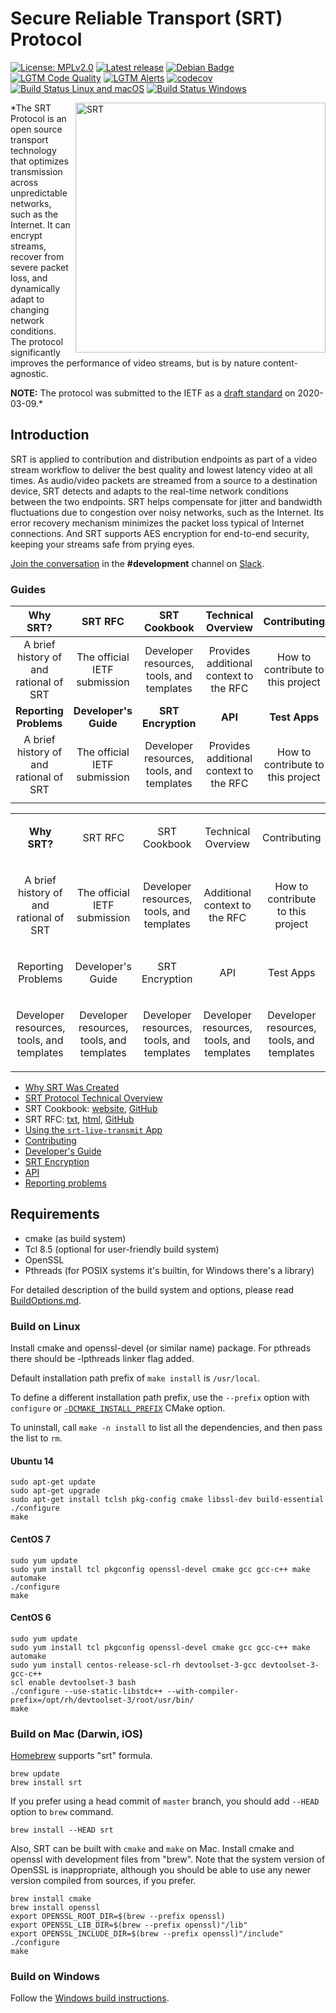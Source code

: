 # Secure Reliable Transport (SRT) Protocol

[![License: MPLv2.0][license-badge]](./LICENSE) [![Latest release][release-badge]][github releases] [![Debian Badge][debian-badge]][debian-package] [![LGTM Code Quality][lgtm-quality-badge]][lgtm-project] [![LGTM Alerts][lgtm-alerts-badge]][lgtm-project] [![codecov][codecov-badge]][codecov-project] [![Build Status Linux and macOS][travis-badge]][travis] [![Build Status Windows][appveyor-badge]][appveyor]

<a href="http://srtalliance.org/">
    <img align="right" alt="SRT" src="http://www.srtalliance.org/wp-content/uploads/SRT_text_hor_logo_grey.png" width="400"/>
</a>

*The SRT Protocol is an open source transport technology that optimizes
transmission across unpredictable networks, such as the Internet. It can
encrypt streams, recover from severe packet loss, and dynamically adapt
to changing network conditions. The protocol significantly improves the
performance of video streams, but is by nature content-agnostic. 

**NOTE:** The protocol was submitted to the IETF
as a [draft standard](https://tools.ietf.org/html/draft-sharabayko-mops-srt-00) on 2020-03-09.*

## Introduction

SRT is applied to contribution and distribution endpoints as part of a video stream workflow to deliver the best quality and lowest latency video at all times. As audio/video packets are streamed from a source to a destination device, SRT detects and adapts to the real-time network conditions between the two endpoints. SRT helps compensate for jitter and bandwidth fluctuations due to congestion over noisy networks, such as the Internet. Its error recovery mechanism minimizes the packet loss typical of Internet connections. And SRT supports AES encryption for end-to-end security, keeping your streams safe from prying eyes.

[Join the conversation](https://slackin-srtalliance.azurewebsites.net/) in the **#development** channel on [Slack](https://srtalliance.slack.com).

### Guides

| Why SRT? | SRT RFC | SRT Cookbook | Technical Overview | Contributing |
|:--------------:|:--------------:|:--------------:|:--------------:|:--------------:|
| A brief history of and rational of SRT | The official IETF submission | Developer resources, tools, and templates | Provides additional context to the RFC | How to contribute to this project |
| **Reporting Problems** | **Developer's Guide** | **SRT Encryption** | **API** | **Test Apps** |
| A brief history of and rational of SRT | The official IETF submission | Developer resources, tools, and templates | Provides additional context to the RFC | How to contribute to this project |
| <img width="120" height="1"> | <img width="120" height="1"> | <img width="120" height="1"> | <img width="120" height="1"> | <img width="120" height="1"> |



<table>
  <tr>
    <td style="width:20%">
      <p align="center"><b>Why SRT?</b></p>
    </td>
    <td style="width:20%">
      <p align="center">SRT RFC</b></p>
    </td>
    <td style="width:20%">
      <p align="center">SRT Cookbook</b></p>
    </td>
    <td style="width:20%">
      <p align="center">Technical Overview</b></p>
    </td>
    <td style="width:20%">
      <p align="center">Contributing</b></p>
    </td>
  </tr>
  <tr>
    <td style="width:20%">
      <p align="center">A brief history of and rational of SRT</b></p>
    </td>
    <td style="width:20%">
      <p align="center">The official IETF submission</b></p>
    </td>
    <td style="width:20%">
      <p align="center">Developer resources, tools, and templates</b></p>
    </td>
    <td style="width:20%">
      <p align="center">Additional context to the RFC</b></p>
    </td>
    <td style="width:20%">
      <p align="center">How to contribute to this project</b></p>
    </td>
  </tr>
  <tr>
    <td style="width:20%">
      <p align="center">Reporting Problems</b></p>
    </td>
    <td style="width:20%">
      <p align="center">Developer's Guide</b></p>
    </td>
    <td style="width:20%">
      <p align="center">SRT Encryption</b></p>
    </td>
    <td style="width:20%">
      <p align="center">API</b></p>
    </td>
    <td style="width:20%">
      <p align="center">Test Apps</b></p>
    </td>
  </tr>
  <tr>
    <td style="width:20%">
      <p align="center">Developer resources, tools, and templates</b></p>
    </td>
    <td style="width:20%">
      <p align="center">Developer resources, tools, and templates</b></p>
    </td>
    <td style="width:20%">
      <p align="center">Developer resources, tools, and templates</b></p>
    </td>
    <td style="width:20%">
      <p align="center">Developer resources, tools, and templates</b></p>
    </td>
    <td style="width:20%">
      <p align="center">Developer resources, tools, and templates</b></p>
    </td>
  </tr>
</table>

* [Why SRT Was Created](docs/why-srt-was-created.md)
* [SRT Protocol Technical Overview](https://github.com/Haivision/srt/files/2489142/SRT_Protocol_TechnicalOverview_DRAFT_2018-10-17.pdf)
* SRT Cookbook: [website](https://srtlab.github.io/srt-cookbook), [GitHub](https://github.com/SRTLab/srt-cookbook)
* SRT RFC: [txt](https://haivision.github.io/srt-rfc/draft-sharabayko-mops-srt.txt), [html](https://haivision.github.io/srt-rfc/draft-sharabayko-mops-srt.html), [GitHub](https://github.com/Haivision/srt-rfc)
* [Using the `srt-live-transmit` App](docs/srt-live-transmit.md)
* [Contributing](CONTRIBUTING.md)
* [Developer's Guide](docs/DevelopersGuide.md)
* [SRT Encryption](docs/encryption.md)
* [API](docs/API.md)
* [Reporting problems](docs/reporting.md)

## Requirements

* cmake (as build system)
* Tcl 8.5 (optional for user-friendly build system)
* OpenSSL
* Pthreads (for POSIX systems it's builtin, for Windows there's a library)

For detailed description of the build system and options, please read [BuildOptions.md](docs/BuildOptions.md).

### Build on Linux

Install cmake and openssl-devel (or similar name) package. For pthreads
there should be -lpthreads linker flag added.

Default installation path prefix of `make install` is `/usr/local`.

To define a different installation path prefix, use the `--prefix` option with `configure`
or [`-DCMAKE_INSTALL_PREFIX`](https://cmake.org/cmake/help/v3.0/variable/CMAKE_INSTALL_PREFIX.html) CMake option.

To uninstall, call `make -n install` to list all the dependencies, and then pass the list to `rm`.

#### Ubuntu 14

```shell
sudo apt-get update
sudo apt-get upgrade
sudo apt-get install tclsh pkg-config cmake libssl-dev build-essential
./configure
make
```

#### CentOS 7

```shell
sudo yum update
sudo yum install tcl pkgconfig openssl-devel cmake gcc gcc-c++ make automake
./configure
make
```

#### CentOS 6

```shell
sudo yum update
sudo yum install tcl pkgconfig openssl-devel cmake gcc gcc-c++ make automake
sudo yum install centos-release-scl-rh devtoolset-3-gcc devtoolset-3-gcc-c++
scl enable devtoolset-3 bash
./configure --use-static-libstdc++ --with-compiler-prefix=/opt/rh/devtoolset-3/root/usr/bin/
make
```

### Build on Mac (Darwin, iOS)

[Homebrew](https://brew.sh/) supports "srt" formula.

```shell
brew update
brew install srt
```

If you prefer using a head commit of `master` branch, you should add `--HEAD` option
to `brew` command.

```shell
brew install --HEAD srt
```

Also, SRT can be built with `cmake` and `make` on Mac.
Install cmake and openssl with development files from "brew". Note that the
system version of OpenSSL is inappropriate, although you should be able to
use any newer version compiled from sources, if you prefer.

```shell
brew install cmake
brew install openssl
export OPENSSL_ROOT_DIR=$(brew --prefix openssl)
export OPENSSL_LIB_DIR=$(brew --prefix openssl)"/lib"
export OPENSSL_INCLUDE_DIR=$(brew --prefix openssl)"/include"
./configure
make
```

### Build on Windows

Follow the [Windows build instructions](docs/build-win.md).

[appveyor-badge]: https://img.shields.io/appveyor/ci/Haivision/srt/master.svg?label=Windows
[appveyor]: https://ci.appveyor.com/project/Haivision/srt
[travis-badge]: https://img.shields.io/travis/Haivision/srt/master.svg?label=Linux/macOS
[travis]: https://travis-ci.org/Haivision/srt
[license-badge]: https://img.shields.io/badge/License-MPLv2.0-blue

[lgtm-alerts-badge]: https://img.shields.io/lgtm/alerts/github/Haivision/srt
[lgtm-quality-badge]: https://img.shields.io/lgtm/grade/cpp/github/Haivision/srt
[lgtm-project]: https://lgtm.com/projects/g/Haivision/srt/

[codecov-project]: https://codecov.io/gh/haivision/srt
[codecov-badge]: https://codecov.io/gh/haivision/srt/branch/master/graph/badge.svg

[github releases]: https://github.com/Haivision/srt/releases
[release-badge]: https://img.shields.io/github/release/Haivision/srt.svg

[debian-badge]: https://badges.debian.net/badges/debian/testing/libsrt1/version.svg
[debian-package]: https://packages.debian.org/testing/libsrt1
